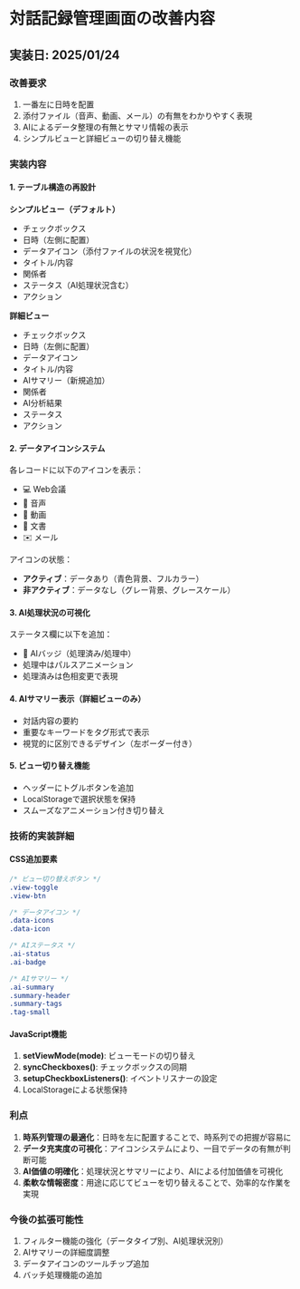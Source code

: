 # 対話記録管理画面の改善内容

## 実装日: 2025/01/24

### 改善要求
1. 一番左に日時を配置
2. 添付ファイル（音声、動画、メール）の有無をわかりやすく表現
3. AIによるデータ整理の有無とサマリ情報の表示
4. シンプルビューと詳細ビューの切り替え機能

### 実装内容

#### 1. テーブル構造の再設計

**シンプルビュー（デフォルト）**
- チェックボックス
- 日時（左側に配置）
- データアイコン（添付ファイルの状況を視覚化）
- タイトル/内容
- 関係者
- ステータス（AI処理状況含む）
- アクション

**詳細ビュー**
- チェックボックス
- 日時（左側に配置）
- データアイコン
- タイトル/内容
- AIサマリー（新規追加）
- 関係者
- AI分析結果
- ステータス
- アクション

#### 2. データアイコンシステム

各レコードに以下のアイコンを表示：
- 💻 Web会議
- 🎤 音声
- 🎥 動画
- 📄 文書
- ✉️ メール

アイコンの状態：
- **アクティブ**：データあり（青色背景、フルカラー）
- **非アクティブ**：データなし（グレー背景、グレースケール）

#### 3. AI処理状況の可視化

ステータス欄に以下を追加：
- 🤖 AIバッジ（処理済み/処理中）
- 処理中はパルスアニメーション
- 処理済みは色相変更で表現

#### 4. AIサマリー表示（詳細ビューのみ）

- 対話内容の要約
- 重要なキーワードをタグ形式で表示
- 視覚的に区別できるデザイン（左ボーダー付き）

#### 5. ビュー切り替え機能

- ヘッダーにトグルボタンを追加
- LocalStorageで選択状態を保持
- スムーズなアニメーション付き切り替え

### 技術的実装詳細

#### CSS追加要素

```css
/* ビュー切り替えボタン */
.view-toggle
.view-btn

/* データアイコン */
.data-icons
.data-icon

/* AIステータス */
.ai-status
.ai-badge

/* AIサマリー */
.ai-summary
.summary-header
.summary-tags
.tag-small
```

#### JavaScript機能

1. **setViewMode(mode)**: ビューモードの切り替え
2. **syncCheckboxes()**: チェックボックスの同期
3. **setupCheckboxListeners()**: イベントリスナーの設定
4. LocalStorageによる状態保持

### 利点

1. **時系列管理の最適化**：日時を左に配置することで、時系列での把握が容易に
2. **データ充実度の可視化**：アイコンシステムにより、一目でデータの有無が判断可能
3. **AI価値の明確化**：処理状況とサマリーにより、AIによる付加価値を可視化
4. **柔軟な情報密度**：用途に応じてビューを切り替えることで、効率的な作業を実現

### 今後の拡張可能性

1. フィルター機能の強化（データタイプ別、AI処理状況別）
2. AIサマリーの詳細度調整
3. データアイコンのツールチップ追加
4. バッチ処理機能の追加

